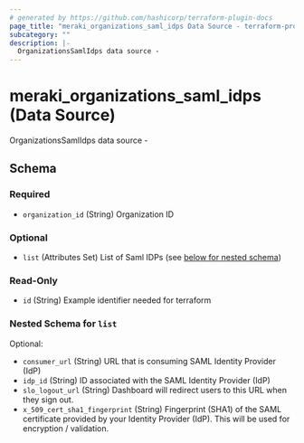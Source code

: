 ```yaml
---
# generated by https://github.com/hashicorp/terraform-plugin-docs
page_title: "meraki_organizations_saml_idps Data Source - terraform-provider-meraki"
subcategory: ""
description: |-
  OrganizationsSamlIdps data source -
---
```


# meraki_organizations_saml_idps (Data Source)

OrganizationsSamlIdps data source -



<!-- schema generated by tfplugindocs -->
## Schema

### Required

- `organization_id` (String) Organization ID

### Optional

- `list` (Attributes Set) List of Saml IDPs (see [below for nested schema](#nestedatt--list))

### Read-Only

- `id` (String) Example identifier needed for terraform

<a id="nestedatt--list"></a>
### Nested Schema for `list`

Optional:

- `consumer_url` (String) URL that is consuming SAML Identity Provider (IdP)
- `idp_id` (String) ID associated with the SAML Identity Provider (IdP)
- `slo_logout_url` (String) Dashboard will redirect users to this URL when they sign out.
- `x_509_cert_sha1_fingerprint` (String) Fingerprint (SHA1) of the SAML certificate provided by your Identity Provider (IdP). This will be used for encryption / validation.



